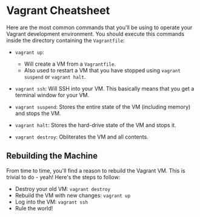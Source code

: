 # Vagrant Cheatsheet
Here are the most common commands that you'll be using to operate your 
Vagrant development environment.  You should execute this commands inside
the directory containing the `Vagrantfile`:

  * `vagrant up`: 
    * Will create a VM from a `Vagrantfile`. 
    * Also used to restart a VM that you have stopped using 
    `vagrant suspend` or `vagrant halt`.

  * `vagrant ssh`: Will SSH into your VM. This basically means that you
  get a terminal window for your VM.

  * `vagrant suspend`: Stores the entire state of the VM (including memory)
  and stops the VM.

  * `vagrant halt`: Stores the hard-drive state of the VM and stops it.

  * `vagrant destroy`: Obliterates the VM and all contents.
  
## Rebuilding the Machine
From time to time, you'll find a reason to rebuild the Vagrant VM.  This is 
trivial to do - yeah!  Here's the steps to follow:

- Destroy your old VM: `vagrant destroy`
- Rebuild the VM with new changes: `vagrant up`
- Log into the VM: `vagrant ssh`
- Rule the world!